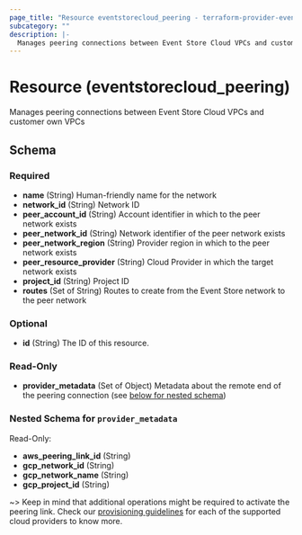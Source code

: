 ```yaml
---
page_title: "Resource eventstorecloud_peering - terraform-provider-eventstorecloud"
subcategory: ""
description: |-
  Manages peering connections between Event Store Cloud VPCs and customer own VPCs
---
```


# Resource (eventstorecloud_peering)

Manages peering connections between Event Store Cloud VPCs and customer own VPCs



<!-- schema generated by tfplugindocs -->
## Schema

### Required

- **name** (String) Human-friendly name for the network
- **network_id** (String) Network ID
- **peer_account_id** (String) Account identifier in which to the peer network exists
- **peer_network_id** (String) Network identifier of the peer network exists
- **peer_network_region** (String) Provider region in which to the peer network exists
- **peer_resource_provider** (String) Cloud Provider in which the target network exists
- **project_id** (String) Project ID
- **routes** (Set of String) Routes to create from the Event Store network to the peer network

### Optional

- **id** (String) The ID of this resource.

### Read-Only

- **provider_metadata** (Set of Object) Metadata about the remote end of the peering connection (see [below for nested schema](#nestedatt--provider_metadata))

<a id="nestedatt--provider_metadata"></a>
### Nested Schema for `provider_metadata`

Read-Only:

- **aws_peering_link_id** (String)
- **gcp_network_id** (String)
- **gcp_network_name** (String)
- **gcp_project_id** (String)



~> Keep in mind that additional operations might be required to activate the peering link. Check our [provisioning guidelines](https://developers.eventstore.com/cloud/provision/) for each of the supported cloud providers to know more.

